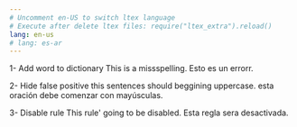 ```yaml
---
# Uncomment en-US to switch ltex language
# Execute after delete ltex files: require("ltex_extra").reload()
lang: en-us
# lang: es-ar
---
```


1- Add word to dictionary
This is a missspelling.
Esto es un errorr.

2- Hide false positive
this sentences should beggining uppercase.
esta oración debe comenzar con mayúsculas.

3- Disable rule
This rule' going to be disabled.
Esta regla sera desactivada.

<!-- vim: set foldlevel=99 nomodifiable: -->

